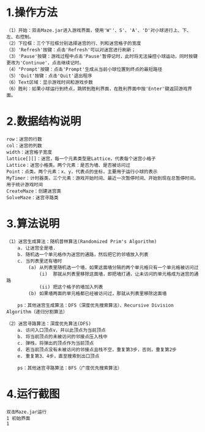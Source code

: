# 1.操作方法
	（1）开始：双击Maze.jar进入游戏界面，使用'W''、S'、'A'、'D'对小球进行上、下、左、右控制。
	（2）下拉框：三个下拉框分别选择迷宫的行、列和迷宫格子的宽度
	（3）'Refresh'按键：点击'Refresh'可以对迷宫进行刷新；
	（3）'Pause'按键：游戏过程中点击'Pause'暂停记时，此时将无法操控小球运动，同时按键更改为'Continue'，点击继续记时。
	（4）"Prompt'按键：点击'Prompt'生成从当前小球位置到终点的最短路径
	（5）'Quit'按键：点击'Quit'退出程序
	（6）Text区域：显示游戏时间和游戏步数
	（6）胜利：如果小球运行到终点，跳转到胜利界面，在胜利界面中按'Enter'键返回游戏界面。
# 2.数据结构说明
	row：迷宫的行数
	col：迷宫的列数
	width：迷宫格子宽度
	lattice[][]：迷宫，每一个元素类型是Lattice，代表每个迷宫小格子
	Lattice：迷宫小格类。两个元素：是否为墙、是否被访问过
	Point：点类。两个元素：x、y，代表点的坐标，主要用于运行小球的表示
	MyTimer：计时器类，三个元素：游戏开始时间、最近一次暂停时间、开始到现在总暂停时间，用于统计游戏时间
	CreateMaze：创建迷宫类
	SolveMaze：迷宫寻路类
# 3.算法说明
	（1）迷宫生成算法：随机普林算法(Randomized Prim's Algorithm)
		a. 让迷宫全是墙.
		b. 随机选一个单元格作为迷宫的通路，然后把它的邻墙放入列表
		c. 当列表里还有墙时
			(a) 从列表里随机选一个墙，如果这面墙分隔的两个单元格只有一个单元格被访问过
				(i)  那就从列表里移除这面墙，即把墙打通，让未访问的单元格成为迷宫的通路
				(ii) 把这个格子的墙加入列表
			(b) 如果墙两面的单元格都已经被访问过，那就从列表里移除这面墙

		ps：其他迷宫生成算法：DFS（深度优先搜索算法）、Recursive Division Algorithm（递归分割算法）

	（2）迷宫寻路算法：深度优先算法(DFS)
		a. 访问入口顶点v，并以此顶点为当前顶点
		b. 将当前顶点的未被访问的邻接点压入栈中
		c. 弹栈，将弹出的顶点作为当前顶点
		d. 若当前顶点没有未被访问的邻接点且栈不空，重复第3步，否则，重复第2步
		e. 重复第3、4步，直至搜索到出口顶点

		ps：其他迷宫寻路算法：BFS（广度优先搜索算法）
# 4.运行截图
	双击Maze.jar运行
	1 初始界面
	1 
	
